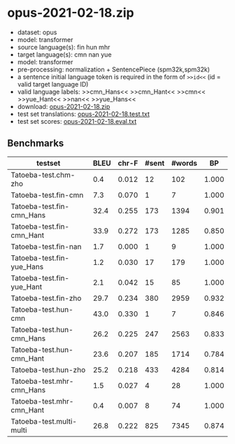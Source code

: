 # opus-2021-02-18.zip

* dataset: opus
* model: transformer
* source language(s): fin hun mhr
* target language(s): cmn nan yue
* model: transformer
* pre-processing: normalization + SentencePiece (spm32k,spm32k)
* a sentence initial language token is required in the form of `>>id<<` (id = valid target language ID)
* valid language labels: >>cmn_Hans<< >>cmn_Hant<< >>cmn<< >>yue_Hant<< >>nan<< >>yue_Hans<<
* download: [opus-2021-02-18.zip](https://object.pouta.csc.fi/Tatoeba-MT-models/fiu-sit/opus-2021-02-18.zip)
* test set translations: [opus-2021-02-18.test.txt](https://object.pouta.csc.fi/Tatoeba-MT-models/fiu-sit/opus-2021-02-18.test.txt)
* test set scores: [opus-2021-02-18.eval.txt](https://object.pouta.csc.fi/Tatoeba-MT-models/fiu-sit/opus-2021-02-18.eval.txt)

## Benchmarks

| testset | BLEU  | chr-F | #sent | #words | BP |
|---------|-------|-------|-------|--------|----|
| Tatoeba-test.chm-zho 	| 0.4 	| 0.012 	| 12 	| 102 	| 1.000 |
| Tatoeba-test.fin-cmn 	| 7.3 	| 0.070 	| 1 	| 7 	| 1.000 |
| Tatoeba-test.fin-cmn_Hans 	| 32.4 	| 0.255 	| 173 	| 1394 	| 0.901 |
| Tatoeba-test.fin-cmn_Hant 	| 33.9 	| 0.272 	| 173 	| 1285 	| 0.850 |
| Tatoeba-test.fin-nan 	| 1.7 	| 0.000 	| 1 	| 9 	| 1.000 |
| Tatoeba-test.fin-yue_Hans 	| 1.2 	| 0.030 	| 17 	| 179 	| 1.000 |
| Tatoeba-test.fin-yue_Hant 	| 2.1 	| 0.042 	| 15 	| 85 	| 1.000 |
| Tatoeba-test.fin-zho 	| 29.7 	| 0.234 	| 380 	| 2959 	| 0.932 |
| Tatoeba-test.hun-cmn 	| 43.0 	| 0.330 	| 1 	| 7 	| 0.846 |
| Tatoeba-test.hun-cmn_Hans 	| 26.2 	| 0.225 	| 247 	| 2563 	| 0.833 |
| Tatoeba-test.hun-cmn_Hant 	| 23.6 	| 0.207 	| 185 	| 1714 	| 0.784 |
| Tatoeba-test.hun-zho 	| 25.2 	| 0.218 	| 433 	| 4284 	| 0.814 |
| Tatoeba-test.mhr-cmn_Hans 	| 1.5 	| 0.027 	| 4 	| 28 	| 1.000 |
| Tatoeba-test.mhr-cmn_Hant 	| 0.4 	| 0.007 	| 8 	| 74 	| 1.000 |
| Tatoeba-test.multi-multi 	| 26.8 	| 0.222 	| 825 	| 7345 	| 0.874 |

